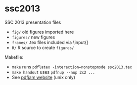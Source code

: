 ssc2013
=======

SSC 2013 presentation files

* `fig/` old figures imported here
* `figures/` new figures
* `frames/` .tex files included via \input{}
* `R/` R source to create `figures/`

Makefile:

* `make` runs `pdflatex -interaction=nonstopmode ssc2013.tex`
* `make handout` uses `pdfnup --nup 2x2 ...`
* See <a href="http://go.warwick.ac.uk/pdfjam"> pdfjam website</a> (unix only)

